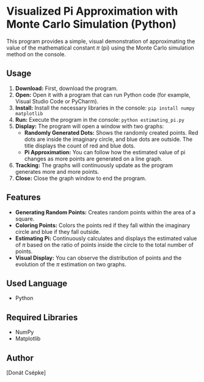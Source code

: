 # Visualized Pi Approximation with Monte Carlo Simulation (Python)

This program provides a simple, visual demonstration of approximating the value of the mathematical constant $\pi$ (pi) using the Monte Carlo simulation method on the console.

## Usage

1.  **Download:** First, download the program.
2.  **Open:** Open it with a program that can run Python code (for example, Visual Studio Code or PyCharm).
3.  **Install:** Install the necessary libraries in the console: `pip install numpy matplotlib`
4.  **Run:** Execute the program in the console: `python estimating_pi.py`
5.  **Display:** The program will open a window with two graphs:
    * **Randomly Generated Dots:** Shows the randomly created points. Red dots are inside the imaginary circle, and blue dots are outside. The title displays the count of red and blue dots.
    * **Pi Approximation:** You can follow how the estimated value of pi changes as more points are generated on a line graph.
6.  **Tracking:** The graphs will continuously update as the program generates more and more points.
7.  **Close:** Close the graph window to end the program.

## Features

* **Generating Random Points:** Creates random points within the area of a square.
* **Coloring Points:** Colors the points red if they fall within the imaginary circle and blue if they fall outside.
* **Estimating Pi:** Continuously calculates and displays the estimated value of $\pi$ based on the ratio of points inside the circle to the total number of points.
* **Visual Display:** You can observe the distribution of points and the evolution of the $\pi$ estimation on two graphs.

## Used Language

* Python

## Required Libraries

* NumPy
* Matplotlib

## Author

[Donát Csépke]
